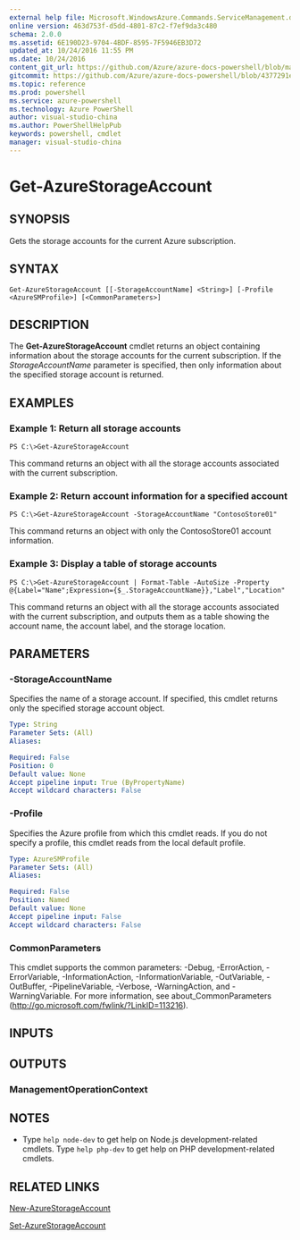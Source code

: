 ```yaml
---
external help file: Microsoft.WindowsAzure.Commands.ServiceManagement.dll-Help.xml
online version: 463d753f-d5dd-4801-87c2-f7ef9da3c480
schema: 2.0.0
ms.assetid: 6E190D23-9704-4BDF-8595-7F5946EB3D72
updated_at: 10/24/2016 11:55 PM
ms.date: 10/24/2016
content_git_url: https://github.com/Azure/azure-docs-powershell/blob/master/azureps-cmdlets-docs/ServiceManagement/Azure.Service/v3.0.0/Get-AzureStorageAccount.md
gitcommit: https://github.com/Azure/azure-docs-powershell/blob/4377291ee360e58e2c1c5d644155daf6a0279055/azureps-cmdlets-docs/ServiceManagement/Azure.Service/v3.0.0/Get-AzureStorageAccount.md
ms.topic: reference
ms.prod: powershell
ms.service: azure-powershell
ms.technology: Azure PowerShell
author: visual-studio-china
ms.author: PowerShellHelpPub
keywords: powershell, cmdlet
manager: visual-studio-china
---
```


# Get-AzureStorageAccount

## SYNOPSIS
Gets the storage accounts for the current Azure subscription.

## SYNTAX

```
Get-AzureStorageAccount [[-StorageAccountName] <String>] [-Profile <AzureSMProfile>] [<CommonParameters>]
```

## DESCRIPTION
The **Get-AzureStorageAccount** cmdlet returns an object containing information about the storage accounts for the current subscription.
If the *StorageAccountName* parameter is specified, then only information about the specified storage account is returned.

## EXAMPLES

### Example 1: Return all storage accounts
```
PS C:\>Get-AzureStorageAccount
```

This command returns an object with all the storage accounts associated with the current subscription.

### Example 2: Return account information for a specified account
```
PS C:\>Get-AzureStorageAccount -StorageAccountName "ContosoStore01"
```

This command returns an object with only the ContosoStore01 account information.

### Example 3: Display a table of storage accounts
```
PS C:\>Get-AzureStorageAccount | Format-Table -AutoSize -Property @{Label="Name";Expression={$_.StorageAccountName}},"Label","Location"
```

This command returns an object with all the storage accounts associated with the current subscription, and outputs them as a table showing the account name, the account label, and the storage location.

## PARAMETERS

### -StorageAccountName
Specifies the name of a storage account.
If specified, this cmdlet returns only the specified storage account object.

```yaml
Type: String
Parameter Sets: (All)
Aliases: 

Required: False
Position: 0
Default value: None
Accept pipeline input: True (ByPropertyName)
Accept wildcard characters: False
```

### -Profile
Specifies the Azure profile from which this cmdlet reads.
If you do not specify a profile, this cmdlet reads from the local default profile.

```yaml
Type: AzureSMProfile
Parameter Sets: (All)
Aliases: 

Required: False
Position: Named
Default value: None
Accept pipeline input: False
Accept wildcard characters: False
```

### CommonParameters
This cmdlet supports the common parameters: -Debug, -ErrorAction, -ErrorVariable, -InformationAction, -InformationVariable, -OutVariable, -OutBuffer, -PipelineVariable, -Verbose, -WarningAction, and -WarningVariable. For more information, see about_CommonParameters (http://go.microsoft.com/fwlink/?LinkID=113216).

## INPUTS

## OUTPUTS

### ManagementOperationContext

## NOTES
* Type `help node-dev` to get help on Node.js development-related cmdlets. Type `help php-dev` to get help on PHP development-related cmdlets.

## RELATED LINKS

[New-AzureStorageAccount](xref:ServiceManagement/Azure.Service/v3.0.0/New-AzureStorageAccount.md)

[Set-AzureStorageAccount](xref:ServiceManagement/Azure.Service/v3.0.0/Set-AzureStorageAccount.md)


